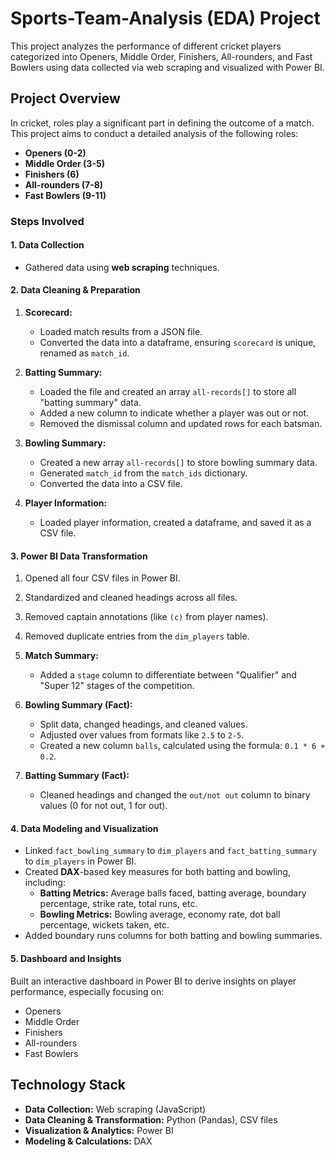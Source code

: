 # Sports-Team-Analysis (EDA) Project

This project analyzes the performance of different cricket players categorized into Openers, Middle Order, Finishers, All-rounders, and Fast Bowlers using data collected via web scraping and visualized with Power BI.

## Project Overview
In cricket, roles play a significant part in defining the outcome of a match. This project aims to conduct a detailed analysis of the following roles:
- **Openers (0-2)**
- **Middle Order (3-5)**
- **Finishers (6)**
- **All-rounders (7-8)**
- **Fast Bowlers (9-11)**

### Steps Involved

#### 1. Data Collection
- Gathered data using **web scraping** techniques.

#### 2. Data Cleaning & Preparation
1. **Scorecard:**
   - Loaded match results from a JSON file.
   - Converted the data into a dataframe, ensuring `scorecard` is unique, renamed as `match_id`.
   
2. **Batting Summary:**
   - Loaded the file and created an array `all-records[]` to store all "batting summary" data.
   - Added a new column to indicate whether a player was out or not.
   - Removed the dismissal column and updated rows for each batsman.
   
3. **Bowling Summary:**
   - Created a new array `all-records[]` to store bowling summary data.
   - Generated `match_id` from the `match_ids` dictionary.
   - Converted the data into a CSV file.
   
4. **Player Information:**
   - Loaded player information, created a dataframe, and saved it as a CSV file.

#### 3. Power BI Data Transformation
1. Opened all four CSV files in Power BI.
2. Standardized and cleaned headings across all files.
3. Removed captain annotations (like `(c)` from player names).
4. Removed duplicate entries from the `dim_players` table.
5. **Match Summary:**
   - Added a `stage` column to differentiate between "Qualifier" and "Super 12" stages of the competition.
   
6. **Bowling Summary (Fact):**
   - Split data, changed headings, and cleaned values.
   - Adjusted over values from formats like `2.5` to `2-5`.
   - Created a new column `balls`, calculated using the formula: `0.1 * 6 + 0.2`.
   
7. **Batting Summary (Fact):**
   - Cleaned headings and changed the `out/not out` column to binary values (0 for not out, 1 for out).

#### 4. Data Modeling and Visualization
- Linked `fact_bowling_summary` to `dim_players` and `fact_batting_summary` to `dim_players` in Power BI.
- Created **DAX**-based key measures for both batting and bowling, including:
  - **Batting Metrics:** Average balls faced, batting average, boundary percentage, strike rate, total runs, etc.
  - **Bowling Metrics:** Bowling average, economy rate, dot ball percentage, wickets taken, etc.
- Added boundary runs columns for both batting and bowling summaries.

#### 5. Dashboard and Insights
Built an interactive dashboard in Power BI to derive insights on player performance, especially focusing on:
- Openers
- Middle Order
- Finishers
- All-rounders
- Fast Bowlers


## Technology Stack
- **Data Collection:** Web scraping (JavaScript)
- **Data Cleaning & Transformation:** Python (Pandas), CSV files
- **Visualization & Analytics:** Power BI
- **Modeling & Calculations:** DAX
